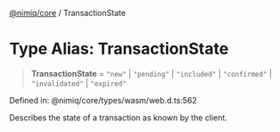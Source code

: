 [@nimiq/core](../globals.md) / TransactionState

# Type Alias: TransactionState

> **TransactionState** = `"new"` \| `"pending"` \| `"included"` \| `"confirmed"` \| `"invalidated"` \| `"expired"`

Defined in: @nimiq/core/types/wasm/web.d.ts:562

Describes the state of a transaction as known by the client.
